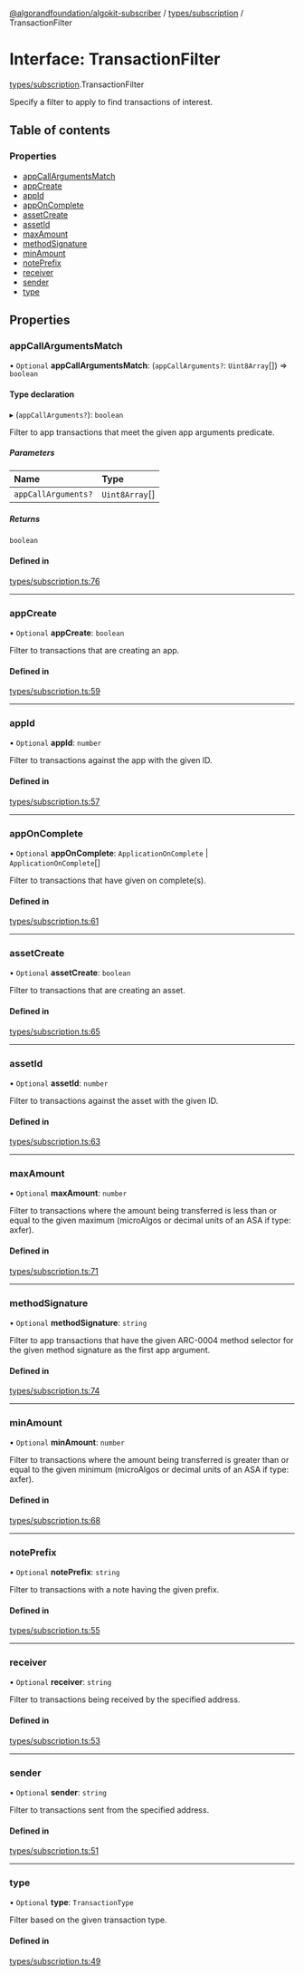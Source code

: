 [@algorandfoundation/algokit-subscriber](../README.md) / [types/subscription](../modules/types_subscription.md) / TransactionFilter

# Interface: TransactionFilter

[types/subscription](../modules/types_subscription.md).TransactionFilter

Specify a filter to apply to find transactions of interest.

## Table of contents

### Properties

- [appCallArgumentsMatch](types_subscription.TransactionFilter.md#appcallargumentsmatch)
- [appCreate](types_subscription.TransactionFilter.md#appcreate)
- [appId](types_subscription.TransactionFilter.md#appid)
- [appOnComplete](types_subscription.TransactionFilter.md#apponcomplete)
- [assetCreate](types_subscription.TransactionFilter.md#assetcreate)
- [assetId](types_subscription.TransactionFilter.md#assetid)
- [maxAmount](types_subscription.TransactionFilter.md#maxamount)
- [methodSignature](types_subscription.TransactionFilter.md#methodsignature)
- [minAmount](types_subscription.TransactionFilter.md#minamount)
- [notePrefix](types_subscription.TransactionFilter.md#noteprefix)
- [receiver](types_subscription.TransactionFilter.md#receiver)
- [sender](types_subscription.TransactionFilter.md#sender)
- [type](types_subscription.TransactionFilter.md#type)

## Properties

### appCallArgumentsMatch

• `Optional` **appCallArgumentsMatch**: (`appCallArguments?`: `Uint8Array`[]) => `boolean`

#### Type declaration

▸ (`appCallArguments?`): `boolean`

Filter to app transactions that meet the given app arguments predicate.

##### Parameters

| Name | Type |
| :------ | :------ |
| `appCallArguments?` | `Uint8Array`[] |

##### Returns

`boolean`

#### Defined in

[types/subscription.ts:76](https://github.com/algorandfoundation/algokit-subscriber-ts/blob/main/src/types/subscription.ts#L76)

___

### appCreate

• `Optional` **appCreate**: `boolean`

Filter to transactions that are creating an app.

#### Defined in

[types/subscription.ts:59](https://github.com/algorandfoundation/algokit-subscriber-ts/blob/main/src/types/subscription.ts#L59)

___

### appId

• `Optional` **appId**: `number`

Filter to transactions against the app with the given ID.

#### Defined in

[types/subscription.ts:57](https://github.com/algorandfoundation/algokit-subscriber-ts/blob/main/src/types/subscription.ts#L57)

___

### appOnComplete

• `Optional` **appOnComplete**: `ApplicationOnComplete` \| `ApplicationOnComplete`[]

Filter to transactions that have given on complete(s).

#### Defined in

[types/subscription.ts:61](https://github.com/algorandfoundation/algokit-subscriber-ts/blob/main/src/types/subscription.ts#L61)

___

### assetCreate

• `Optional` **assetCreate**: `boolean`

Filter to transactions that are creating an asset.

#### Defined in

[types/subscription.ts:65](https://github.com/algorandfoundation/algokit-subscriber-ts/blob/main/src/types/subscription.ts#L65)

___

### assetId

• `Optional` **assetId**: `number`

Filter to transactions against the asset with the given ID.

#### Defined in

[types/subscription.ts:63](https://github.com/algorandfoundation/algokit-subscriber-ts/blob/main/src/types/subscription.ts#L63)

___

### maxAmount

• `Optional` **maxAmount**: `number`

Filter to transactions where the amount being transferred is less than
or equal to the given maximum (microAlgos or decimal units of an ASA if type: axfer).

#### Defined in

[types/subscription.ts:71](https://github.com/algorandfoundation/algokit-subscriber-ts/blob/main/src/types/subscription.ts#L71)

___

### methodSignature

• `Optional` **methodSignature**: `string`

Filter to app transactions that have the given ARC-0004 method selector for
the given method signature as the first app argument.

#### Defined in

[types/subscription.ts:74](https://github.com/algorandfoundation/algokit-subscriber-ts/blob/main/src/types/subscription.ts#L74)

___

### minAmount

• `Optional` **minAmount**: `number`

Filter to transactions where the amount being transferred is greater
than or equal to the given minimum (microAlgos or decimal units of an ASA if type: axfer).

#### Defined in

[types/subscription.ts:68](https://github.com/algorandfoundation/algokit-subscriber-ts/blob/main/src/types/subscription.ts#L68)

___

### notePrefix

• `Optional` **notePrefix**: `string`

Filter to transactions with a note having the given prefix.

#### Defined in

[types/subscription.ts:55](https://github.com/algorandfoundation/algokit-subscriber-ts/blob/main/src/types/subscription.ts#L55)

___

### receiver

• `Optional` **receiver**: `string`

Filter to transactions being received by the specified address.

#### Defined in

[types/subscription.ts:53](https://github.com/algorandfoundation/algokit-subscriber-ts/blob/main/src/types/subscription.ts#L53)

___

### sender

• `Optional` **sender**: `string`

Filter to transactions sent from the specified address.

#### Defined in

[types/subscription.ts:51](https://github.com/algorandfoundation/algokit-subscriber-ts/blob/main/src/types/subscription.ts#L51)

___

### type

• `Optional` **type**: `TransactionType`

Filter based on the given transaction type.

#### Defined in

[types/subscription.ts:49](https://github.com/algorandfoundation/algokit-subscriber-ts/blob/main/src/types/subscription.ts#L49)
